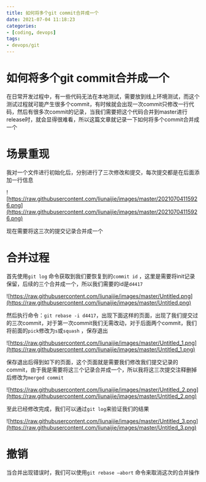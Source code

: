 ```yaml
---
title: 如何将多个git commit合并成一个
date: 2021-07-04 11:18:23
categories:
- [coding, devops]
tags: 
- devops/git
---
```


# 如何将多个git commit合并成一个

在日常开发过程中，有一些代码无法在本地测试，需要放到线上环境测试，而这个测试过程就可能产生很多个commit，有时候就会出现一次commit只修改一行代码，然后有很多次commit的记录，当我们需要把这个代码合并到master进行release时，就会显得很难看，所以这篇文章就记录一下如何将多个commit合并成一个

# 场景重现

我对一个文件进行初始化后，分别进行了三次修改和提交，每次提交都是在后面添加一行信息

![https://raw.githubusercontent.com/liunaijie/images/master/20210704115926.png](https://raw.githubusercontent.com/liunaijie/images/master/20210704115926.png)

现在需要将这三次的提交记录合并成一个

<!--more-->

# 合并过程

首先使用`git log` 命令获取到我们要恢复到的`commit id` ，这里是需要将init记录保留，后续的三个合并成一个，所以我们需要的id是`d4417` 

![https://raw.githubusercontent.com/liunaijie/images/master/Untitled.png](https://raw.githubusercontent.com/liunaijie/images/master/Untitled.png)

然后执行命令：`git rebase -i d4417`，出现下面这样的页面，出现了我们提交过的三次commit，对于第一次commit我们无需改动，对于后面两个commit，我们将前面的`pick`修改为`s`或`squash` ，保存退出

![https://raw.githubusercontent.com/liunaijie/images/master/Untitled_1.png](https://raw.githubusercontent.com/liunaijie/images/master/Untitled_1.png)

保存退出后得到如下的页面，这个页面就是需要我们修改我们提交记录的commit，由于我是需要将这三个记录合并成一个，所以我将这三次提交注释删掉后修改为`merged commit` 

![https://raw.githubusercontent.com/liunaijie/images/master/Untitled_2.png](https://raw.githubusercontent.com/liunaijie/images/master/Untitled_2.png)

 至此已经修改完成，我们可以通过`git log`来验证我们的结果

![https://raw.githubusercontent.com/liunaijie/images/master/Untitled_3.png](https://raw.githubusercontent.com/liunaijie/images/master/Untitled_3.png)

# 撤销

当合并出现错误时，我们可以使用`git rebase —abort` 命令来取消这次的合并操作